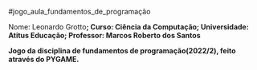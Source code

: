#jogo_aula_fundamentos_de_programação

Nome: Leonardo Grotto<b>;
Curso: Ciência da Computação;<b>
Universidade: Atitus Educação;<b>
Professor: Marcos Roberto dos Santos<b>


Jogo da disciplina de fundamentos de programação(2022/2), feito através do PYGAME.
